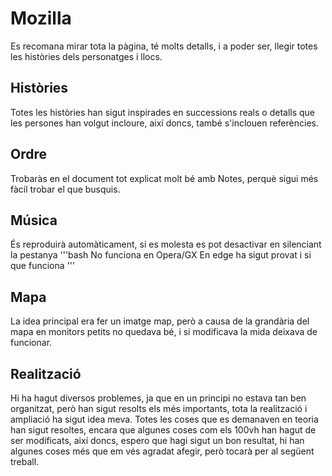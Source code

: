# Mozilla

Es recomana mirar tota la pàgina, té molts detalls, i a poder ser, llegir totes les històries dels personatges i llocs.

## Històries

Totes les històries han sigut inspirades en successions reals o detalls que les persones han volgut incloure, així doncs, també s'inclouen referències.

## Ordre

Trobaràs en el document tot explicat molt bé amb Notes, perquè sigui més fàcil trobar el que busquis.

## Música
És reproduirà automàticament, si es molesta es pot desactivar en silenciant la pestanya
'''bash
No funciona en Opera/GX
En edge ha sigut provat i si que funciona
'''

## Mapa

La idea principal era fer un imatge map, però a causa de la grandària del mapa en monitors petits no quedava bé, i si modificava la mida deixava de funcionar.

## Realització

Hi ha hagut diversos problemes, ja que en un principi no estava tan ben organitzat, però han sigut resolts els més importants, tota la realització i ampliació ha sigut idea meva. Totes les coses que es demanaven en teoria han sigut resoltes, encara que algunes coses com els 100vh han hagut de ser modificats, així doncs, espero que hagi sigut un bon resultat, hi han algunes coses més que em vés agradat afegir, però tocarà per al següent treball.
